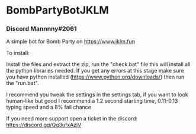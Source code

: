 # BombPartyBotJKLM
<h3>Discord Mannnny#2061</h3>

  
A simple bot for Bomb Party on https://www.jklm.fun

To install:
  
Install the files and extract the zip, run the "check.bat" file this will install all the python libraries needed. If you get any errors at this stage make sure you have python installed (https://www.python.org/downloads/) then run the "run.bat".
  
I recommend you tweak the settings in the settings tab, if you want to look human-like but good I recommend a 1.2 second starting time, 0.11-0.13 typing speed and a 8% fail chance

If you need more support open a ticket in the discord: https://discord.gg/Qg3ufxAzjV
